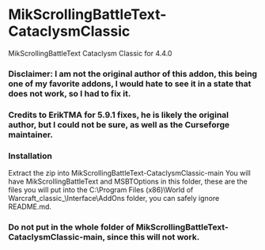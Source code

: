 ﻿# MikScrollingBattleText-CataclysmClassic
MikScrollingBattleText Cataclysm Classic for 4.4.0

### Disclaimer: I am not the original author of this addon, this being one of my favorite addons, I would hate to see it in a state that does not work, so I had to fix it.
### Credits to ErikTMA for 5.9.1 fixes, he is likely the original author, but I could not be sure, as well as the Curseforge maintainer.

### Installation
Extract the zip into MikScrollingBattleText-CataclysmClassic-main
You will have MikScrollingBattleText and MSBTOptions in this folder, these are the files you will put into the C:\Program Files (x86)\World of Warcraft\_classic_\Interface\AddOns folder, you can safely ignore README.md.
### Do not put in the whole folder of MikScrollingBattleText-CataclysmClassic-main, since this will not work.
